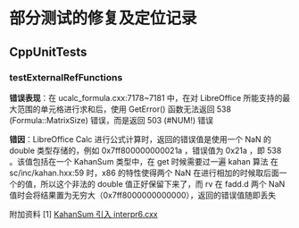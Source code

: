 # 部分测试的修复及定位记录

## CppUnitTests

### testExternalRefFunctions

**错误表现**：在 ucalc_formula.cxx:7178~7181 中，在对 LibreOffice 所能支持的最大范围的单元格进行求和后，使用 GetError() 函数无法返回 538 (Formula::MatrixSize) 错误，而是返回 503 (#NUM!) 错误

**错因**：LibreOffice Calc 进行公式计算时，返回的错误值是使用一个 NaN 的 double 类型存储的，例如 0x7ff800000000021a ，错误值为 0x21a ，即 538 。该值包括在一个 KahanSum 类型中，在 get 时候需要过一遍 kahan 算法
在 sc/inc/kahan.hxx:59 时，x86 的特性使得两个 NaN 在进行相加的时候取后面一个的值，所以这个非法的 double 值正好保留下来了，而 rv 在 fadd.d 两个 NaN 值时会将结果置为无穷大（0x7ff8000000000000），返回的错误值随即丢失

附加资料
[1] [KahanSum 引入 interpr6.cxx](https://git.libreoffice.org/core/+/fd4df675dfe1012448285134082f61a0c03a7d15%5E%21/#F6)
